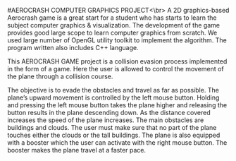 #AEROCRASH COMPUTER GRAPHICS PROJECT<\br>
A 2D graphics-based Aerocrash game  is a great start for a student who has starts to learn the subject computer graphics & visualization. The development of the game provides good large scope to learn computer graphics from scratch. We used large number of OpenGL utility toolkit to implement the algorithm. The program written also includes C++ language.
</br>

This AEROCRASH GAME project is a collision evasion process implemented in the form of a game. Here the user is allowed to control the movement of the plane through a collision course. 

The objective is to evade the obstacles and travel as far as possible. The plane’s upward movement is controlled by the left mouse button. Holding and pressing the left mouse button takes the plane higher and releasing the button results in the plane descending down. As the distance covered increases the speed of the plane increases. The main obstacles are buildings and clouds. The user must make sure that no part of the plane touches either the clouds or the tall buildings. The plane is also equipped with a booster which the user can activate with the right mouse button. The booster makes the plane travel at a faster pace.  
 
                                                       


